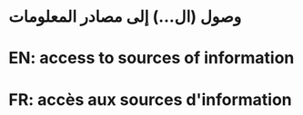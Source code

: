 # وصول (ال…) إلى مصادر المعلومات

# EN: access to sources of information

# FR: accès aux sources d'information
